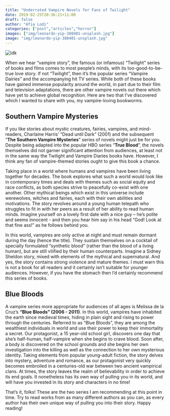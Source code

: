 ```yaml
---
title: "Underrated Vampire Novels for Fans of Twilight"
date: 2019-02-25T20:36:21+11:00
draft: false
author: "Afia Lodi"
categories: ["post","articles","horror"]
images: ["img/leonardo-yip-380401-unsplash.jpg"]
image: "img/leonardo-yip-380401-unsplash.jpg"
---
```


![idk](/inline/vampire.gif)

When we hear “vampire story”, the famous (or infamous) “Twilight” series of books and films comes to most people’s minds, with its too-good-to-be-true love story. If not “Twilight”, then it’s the popular series “Vampire Dairies” and the accompanying hit TV series. While both of these books have gained immense popularity around the world, in part due to their film and television adaptations, there are other vampire novels out there which have yet to achieve global recognition. Here are two that I’ve discovered which I wanted to share with you, my vampire-loving bookworms.

## Southern Vampire Mysteries

If you like stories about mystic creatures, fairies, vampires, and mind-readers, Charlaine Harris’ “Dead until Dark” (2001) and the subsequent “**The Southern Vampire Mysteries**” series of novels might just be for you. Despite being adapted into the popular HBO series “**True Blood**”, the novels themselves did not garner significant attention from audiences, at least not in the same way the Twilight and Vampire Diaries books have. However, I think any fan of vampire-themed stories ought to give this book a chance.

Taking place in a world where humans and vampires have been living together for decades. The book explores what such a world would look like in contemporary times and deals with themes such as social equity and race conflicts, as both species strive to peacefully co-exist with one another. Other mythical beings which exist in this universe include werewolves, witches and fairies, each with their own abilities and motivations.
The story revolves around a young human telepath who struggles to fit in with her peers as a result of her ability to read human minds. Imagine yourself on a lovely first date with a nice guy – he’s polite and seems innocent - and then you hear him say in his head “God! Look at that fine ass!” as he follows behind you.

In this world, vampires are only active at night and must remain dormant during the day (hence the title). They sustain themselves on a cocktail of specially formulated “synthetic blood” (rather than the blood of a living human), but are still vilified by their human counterparts. Imagine a Sidney Sheldon story, mixed with elements of the mythical and supernatural. And yes, the story contains strong violence and mature themes. I must warn this is not a book for all readers and it certainly isn’t suitable for younger audiences. However, if you have the stomach then I’d certainly recommend this series of books.

## Blue Bloods

A vampire series more appropriate for audiences of all ages is Melissa de la Cruz’s **“Blue Bloods” (2006 - 2011)**. In this world, vampires have inhabited the earth since medieval times, hiding in plain sight and rising to power through the centuries. Referred to as “Blue Bloods”, they are among the wealthiest individuals in world and use their power to keep their immortality a secret.
Our protagonist, a 15 year-old school girl, discovers one day that she’s half-human, half-vampire when she begins to crave blood. Soon after, a body is discovered on the school grounds and she begins her own investigation into the killing as well as the connection to her own mysterious identity. Taking elements from popular young-adult fiction, the story delves into mystery, adventure and romance, as our protagonist very quickly becomes embroiled in a centuries-old war between two ancient vampirical clans.
At times, the story leaves the realm of believability in order to achieve its end goals. It nonetheless has its own way of pulling you in its world, and will have you invested in its story and characters in no time!

That’s it, folks! These are the two series I am recommending at this point in time. Try to read works from as many different authors as you can, as every author has their own unique way of pulling you into their story. Happy reading!
